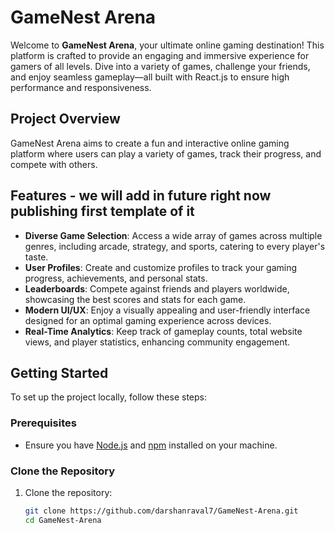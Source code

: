 # GameNest Arena

Welcome to **GameNest Arena**, your ultimate online gaming destination! This platform is crafted to provide an engaging and immersive experience for gamers of all levels. Dive into a variety of games, challenge your friends, and enjoy seamless gameplay—all built with React.js to ensure high performance and responsiveness.

## Project Overview
GameNest Arena aims to create a fun and interactive online gaming platform where users can play a variety of games, track their progress, and compete with others.

## Features - we will add in future right now publishing first template of it

- **Diverse Game Selection**: Access a wide array of games across multiple genres, including arcade, strategy, and sports, catering to every player's taste.
- **User Profiles**: Create and customize profiles to track your gaming progress, achievements, and personal stats.
- **Leaderboards**: Compete against friends and players worldwide, showcasing the best scores and stats for each game.
- **Modern UI/UX**: Enjoy a visually appealing and user-friendly interface designed for an optimal gaming experience across devices.
- **Real-Time Analytics**: Keep track of gameplay counts, total website views, and player statistics, enhancing community engagement.

## Getting Started

To set up the project locally, follow these steps:

### Prerequisites
- Ensure you have [Node.js](https://nodejs.org/) and [npm](https://www.npmjs.com/) installed on your machine.

### Clone the Repository
1. Clone the repository:
   ```bash
   git clone https://github.com/darshanraval7/GameNest-Arena.git
   cd GameNest-Arena
